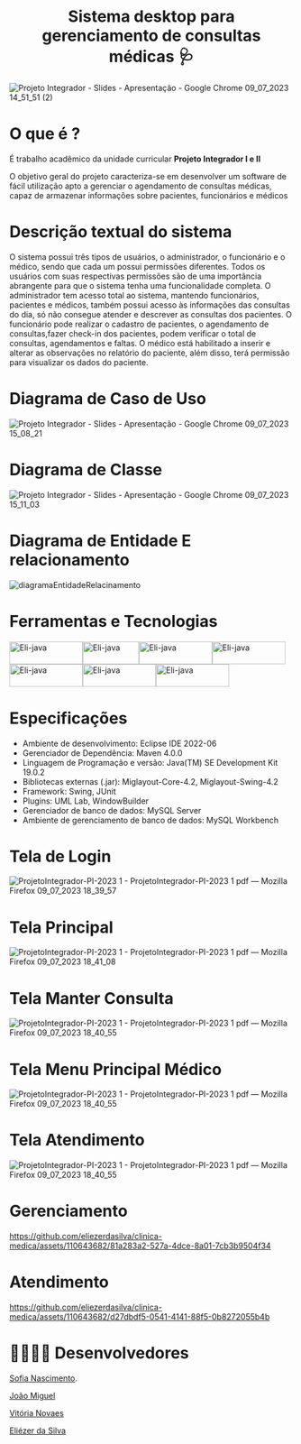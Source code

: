 
<h1 align="center"> Sistema desktop para gerenciamento de consultas médicas 🩺</h1>

![Projeto Integrador - Slides - Apresentação - Google Chrome 09_07_2023 14_51_51 (2)](https://github.com/eliezerdasilva/clinica-medica/assets/110643682/6f1cfd4c-39d6-4b7a-a8ee-0d569f0b9e57)






# O que é  ? 

É trabalho acadêmico da unidade curricular __Projeto Integrador I e II__

O objetivo geral do projeto caracteriza-se em desenvolver um
software de fácil utilização apto a gerenciar o agendamento de consultas
médicas, capaz de armazenar informações sobre pacientes, funcionários e
médicos

#  Descrição textual do sistema

  O sistema possui três tipos de usuários, o administrador, o funcionário e o
médico, sendo que cada um possui permissões diferentes. Todos os usuários com
suas respectivas permissões são de uma importância abrangente para que o
sistema tenha uma funcionalidade completa. O administrador tem acesso total ao
sistema, mantendo funcionários, pacientes e médicos, também possui acesso às
informações das consultas do dia, só não consegue atender e descrever as
consultas dos pacientes.
  O funcionário pode realizar o cadastro de pacientes, o agendamento de
consultas,fazer check-in dos pacientes, podem verificar o total de consultas,
agendamentos e faltas. O médico está habilitado a inserir e alterar as observações
no relatório do paciente, além disso, terá permissão para visualizar os dados do
paciente.

# Diagrama de Caso de Uso
![Projeto Integrador - Slides - Apresentação - Google Chrome 09_07_2023 15_08_21](https://github.com/eliezerdasilva/clinica-medica/assets/110643682/1008f0c5-f0ae-40e2-85da-03d829c6705a)
# Diagrama de Classe
![Projeto Integrador - Slides - Apresentação - Google Chrome 09_07_2023 15_11_03](https://github.com/eliezerdasilva/clinica-medica/assets/110643682/7e47a683-be25-4577-bcd8-e1c74ca06d77)
# Diagrama de Entidade E relacionamento
![diagramaEntidadeRelacinamento](https://github.com/eliezerdasilva/clinica-medica/assets/110643682/a9578e8b-d000-442b-834a-b49db9d477d5)




#  Ferramentas e Tecnologias 

<img align="center" alt="Eli-java" height="40" width="130" src="https://img.shields.io/badge/MySQL-00000F?style=for-the-badge&logo=mysql&logoColor=white"><img align="center" alt="Eli-java" height="40" width="100" src="https://img.shields.io/badge/Java-ED8B00?style=for-the-badge&logo=openjdk&logoColor=white" ><img align="center" alt="Eli-java" height="40" width="130" src="https://img.shields.io/badge/Eclipse-2C2255?style=for-the-badge&logo=eclipse&logoColor=white"><img align="center" alt="Eli-java" height="40" width="130" src="https://img.shields.io/badge/GitHub-100000?style=for-the-badge&logo=github&logoColor=white">
<img align="center" alt="Eli-java" height="40" width="130" src="https://img.shields.io/badge/Canva-%2300C4CC.svg?&style=for-the-badge&logo=Canva&logoColor=white"><img align="center" alt="Eli-java" height="40" width="130" src="https://img.shields.io/badge/GIT-E44C30?style=for-the-badge&logo=git&logoColor=white"><img align="center" alt="Eli-java" height="40" width="130" src="https://img.shields.io/badge/Apache%20Maven-C71A36?style=for-the-badge&logo=Apache%20Maven&logoColor=white">

# Especificações

- Ambiente de desenvolvimento: Eclipse IDE 2022-06
- Gerenciador de Dependência: Maven 4.0.0
- Linguagem de Programação e versão: Java(TM) SE Development Kit 19.0.2
- Bibliotecas externas (.jar): Miglayout-Core-4.2, Miglayout-Swing-4.2
- Framework: Swing, JUnit
- Plugins: UML Lab, WindowBuilder
- Gerenciador de banco de dados: MySQL Server
- Ambiente de gerenciamento de banco de dados: MySQL Workbench



# Tela de Login
![ProjetoIntegrador-PI-2023 1 - ProjetoIntegrador-PI-2023 1  pdf — Mozilla Firefox 09_07_2023 18_39_57](https://github.com/eliezerdasilva/clinica-medica/assets/110643682/03d93a03-fa1a-47fa-b00e-134f6d0af45a)
# Tela Principal 
![ProjetoIntegrador-PI-2023 1 - ProjetoIntegrador-PI-2023 1  pdf — Mozilla Firefox 09_07_2023 18_41_08](https://github.com/eliezerdasilva/clinica-medica/assets/110643682/90c399ca-e9bf-4e62-bb8e-812703d9b676)
# Tela Manter Consulta
![ProjetoIntegrador-PI-2023 1 - ProjetoIntegrador-PI-2023 1  pdf — Mozilla Firefox 09_07_2023 18_40_55](https://github.com/eliezerdasilva/clinica-medica/assets/110643682/a8c32c7e-5d5a-45b6-af60-65e81edfde7a)
# Tela Menu Principal Médico
![ProjetoIntegrador-PI-2023 1 - ProjetoIntegrador-PI-2023 1  pdf — Mozilla Firefox 09_07_2023 18_40_55](https://github.com/eliezerdasilva/clinica-medica/assets/110643682/a8c32c7e-5d5a-45b6-af60-65e81edfde7a)
# Tela Atendimento 
![ProjetoIntegrador-PI-2023 1 - ProjetoIntegrador-PI-2023 1  pdf — Mozilla Firefox 09_07_2023 18_40_55](https://github.com/eliezerdasilva/clinica-medica/assets/110643682/a8c32c7e-5d5a-45b6-af60-65e81edfde7a)  
# Gerenciamento 
https://github.com/eliezerdasilva/clinica-medica/assets/110643682/81a283a2-527a-4dce-8a01-7cb3b9504f34
# Atendimento
https://github.com/eliezerdasilva/clinica-medica/assets/110643682/d27dbdf5-0541-4141-88f5-0b8272055b4b



# 👨‍💻👩‍💻 Desenvolvedores 

<p><a href="https://github.com/sofiiinascimento">Sofia Nascimento</a>.</p>
<p><a href="https://github.com/joaomiguelmarchi">João Miguel</a></p>
<p><a href="https://github.com/vitoriamnovaes">Vitória Novaes</a></p>
<p><a href="https://github.com/eliezerdasilva">Eliézer da Silva</a></p>
